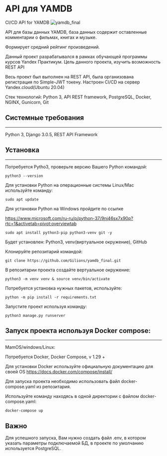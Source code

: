 # API для YAMDB

CI/CD API for YAMDB
![yamdb_final](https://github.com/Gilions/yamdb_final/actions/workflows/yamdb_workflow.yaml/badge.svg)


API для базы данных YAMDB, база данных содержит оставленные комментарии о фильмах, книгах и музыке. 

Формирует средний рейтинг произведений.

Данный проект разрабатывался в рамках обучающей программы курсов Yandex Практикум.
Цель данного проекта, изучить возможность REST API

Весь проект был выполнен на REST API, была организована регистрация по Simple-JWT токену. Настроен CI/CD на сервер Yandex.cloud(Ubuntu 20.04)

Стек технологий: Python 3, API REST framework, PostgreSQL, Docker, NGINX, Gunicorn, Git

## Системные требования
____

Python 3, Django 3.0.5, REST API Framework



##  Установка
______


Потребуется Pytho3, проверьте версию Вашего Python командой:

`python3 --version`

Для установки Python на операционные системы Linux/Mac используйте команду:

`sudo apt update`

Для установки Python на Windows пройдите по ссылке

https://www.microsoft.com/ru-ru/p/python-37/9nj46sx7x90p?rtc=1&activetab=pivot:overviewtab

`sudo apt install python3-pip python3-venv git -y`

Будет установлен: Python3, venv(виртуальное окружение), GitHub


Клонируйте репозитарий командой:

`git clone https://github.com/Gilions/yamdb_final.git`

В репозитарии проекта создайте вертуальное окружение:

`python3 -m venv venv & source venv/bin/activate`

Потребуется установка нужных пакетов, используйте:

`python -m pip install -r requirements.txt` 

Запустите проект используя команду:

`python3 manage.py runserver`

## Запуск проекта используя Docker compose:
____
MamOS/windows/Linux:

Потребуется Docker, Docker Compose, v 1.29 +

Для установки Docker используйте официальную документацию для своей OS
https://docs.docker.com/compose/install/

Для запуска проекта необходимо использовать файл docker-compose.yaml из
репозитария.

Используйте команду находясь в одной директории с файлом docker-compose.yaml:

`docker-compose up`

## Важно

Для успешного запуска, Вам нужно создать файл .env, в котором указать параметры подключаемой БД, в проекте по умолчанию используется PostgreSQL.
